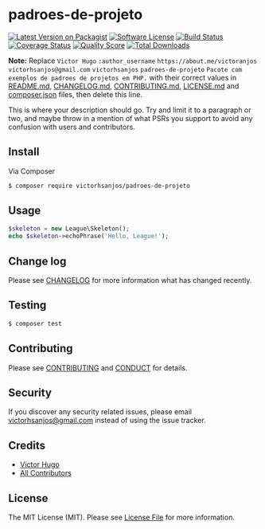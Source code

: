 # padroes-de-projeto

[![Latest Version on Packagist][ico-version]][link-packagist]
[![Software License][ico-license]](LICENSE.md)
[![Build Status][ico-travis]][link-travis]
[![Coverage Status][ico-scrutinizer]][link-scrutinizer]
[![Quality Score][ico-code-quality]][link-code-quality]
[![Total Downloads][ico-downloads]][link-downloads]

**Note:** Replace ```Victor Hugo``` ```:author_username``` ```https://about.me/victoranjos``` ```victorhsanjos@gmail.com``` ```victorhsanjos``` ```padroes-de-projeto``` ```Pacote com exemplos de padroes de projetos em PHP.``` with their correct values in [README.md](README.md), [CHANGELOG.md](CHANGELOG.md), [CONTRIBUTING.md](CONTRIBUTING.md), [LICENSE.md](LICENSE.md) and [composer.json](composer.json) files, then delete this line.

This is where your description should go. Try and limit it to a paragraph or two, and maybe throw in a mention of what
PSRs you support to avoid any confusion with users and contributors.

## Install

Via Composer

``` bash
$ composer require victorhsanjos/padroes-de-projeto
```

## Usage

``` php
$skeleton = new League\Skeleton();
echo $skeleton->echoPhrase('Hello, League!');
```

## Change log

Please see [CHANGELOG](CHANGELOG.md) for more information what has changed recently.

## Testing

``` bash
$ composer test
```

## Contributing

Please see [CONTRIBUTING](CONTRIBUTING.md) and [CONDUCT](CONDUCT.md) for details.

## Security

If you discover any security related issues, please email victorhsanjos@gmail.com instead of using the issue tracker.

## Credits

- [Victor Hugo][link-author]
- [All Contributors][link-contributors]

## License

The MIT License (MIT). Please see [License File](LICENSE.md) for more information.

[ico-version]: https://img.shields.io/packagist/v/victorhsanjos/padroes-de-projeto.svg?style=flat-square
[ico-license]: https://img.shields.io/badge/license-MIT-brightgreen.svg?style=flat-square
[ico-travis]: https://img.shields.io/travis/victorhsanjos/padroes-de-projeto/master.svg?style=flat-square
[ico-scrutinizer]: https://img.shields.io/scrutinizer/coverage/g/victorhsanjos/padroes-de-projeto.svg?style=flat-square
[ico-code-quality]: https://img.shields.io/scrutinizer/g/victorhsanjos/padroes-de-projeto.svg?style=flat-square
[ico-downloads]: https://img.shields.io/packagist/dt/victorhsanjos/padroes-de-projeto.svg?style=flat-square

[link-packagist]: https://packagist.org/packages/victorhsanjos/padroes-de-projeto
[link-travis]: https://travis-ci.org/victorhsanjos/padroes-de-projeto
[link-scrutinizer]: https://scrutinizer-ci.com/g/victorhsanjos/padroes-de-projeto/code-structure
[link-code-quality]: https://scrutinizer-ci.com/g/victorhsanjos/padroes-de-projeto
[link-downloads]: https://packagist.org/packages/victorhsanjos/padroes-de-projeto
[link-author]: https://github.com/:author_username
[link-contributors]: ../../contributors

